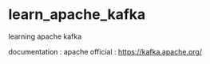 # learn_apache_kafka
learning apache kafka

documentation : apache official : https://kafka.apache.org/
